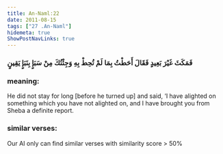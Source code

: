 ```yaml
---
title: An-Naml:22
date: 2011-08-15
tags: ["27 .An-Naml"]
hidemeta: true 
ShowPostNavLinks: true 
---
```

### فَمَكَثَ غَيْرَ بَعِيدٍ فَقَالَ أَحَطْتُ بِمَا لَمْ تُحِطْ بِهِ وَجِئْتُكَ مِنْ سَبَإٍ بِنَبَإٍ يَقِينٍ
### meaning: 
He did not stay for long [before he turned up] and said, ‘I have alighted on something which you have not alighted on, and I have brought you from Sheba a definite report.
### similar verses: 

Our AI only can find similar verses with similarity score > 50% 




